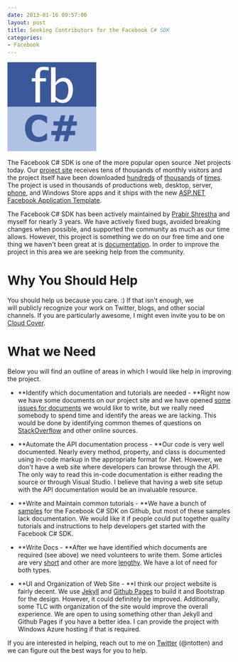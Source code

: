 ```yaml
---
date: 2013-01-16 09:57:00
layout: post
title: Seeking Contributors for the Facebook C# SDK
categories:
- Facebook
---
```


<img src="/images/2013/01/logo500x500.png" class="left" />

The Facebook C# SDK is one of the more popular open source .Net projects today. Our [project site](http://facebooksdk.net) receives tens of thousands of monthly visitors and the project itself have been downloaded [hundreds](http://nuget.org/packages/facebook) of [thousands](http://facebooksdk.codeplex.com/stats) of [times](https://github.com/facebook-csharp-sdk/facebook-csharp-sdk/tags). The project is used in thousands of productions web, desktop, server, [phone](http://justinangel.net/WindowsPhone7MarketplaceStatistics), and Windows Store apps and it ships with the new [ASP.NET Facebook Application Template](http://www.asp.net/vnext/overview/fall-2012-update/facebook-application-template-tutorial).

The Facebook C# SDK has been actively maintained by [Prabir Shrestha](http://blog.prabir.me/) and myself for nearly 3 years. We have actively fixed bugs, avoided breaking changes when possible, and supported the community as much as our time allows. However, this project is something we do on our free time and one thing we haven't been great at is [documentation](http://facebooksdk.net/). In order to improve the project in this area we are seeking help from the community.

# Why You Should Help
You should help us because you care. :) If that isn't enough, we will publicly recognize your work on Twitter, blogs, and other social channels. If you are particularly awesome, I might even invite you to be on [Cloud Cover](http://channel9.msdn.com/Shows/Cloud+Cover).

# What we Need
Below you will find an outline of areas in which I would like help in improving the project.

* **Identify which documentation and tutorials are needed - **Right now we have some documents on our project site and we have opened [some issues for documents](https://github.com/facebook-csharp-sdk/facebook-csharp-sdk/issues?labels=Docs&state=open) we would like to write, but we really need somebody to spend time and identify the areas we are lacking. This would be done by identifying common themes of questions on [StackOverflow](http://stackoverflow.com/questions/tagged/facebook-c%23-sdk) and other online sources.

* **Automate the API documentation process - **Our code is very well documented. Nearly every method, property, and class is documented using in-code markup in the appropriate format for .Net. However, we don't have a web site where developers can browse through the API. The only way to read this in-code documentation is either reading the source or through Visual Studio. I believe that having a web site setup with the API documentation would be an invaluable resource.

* **Write and Maintain common tutorials - **We have a bunch of [samples](https://github.com/facebook-csharp-sdk) for the Facebook C# SDK on Github, but most of these samples lack documentation. We would like it if people could put together quality tutorials and instructions to help developers get started with the Facebook C# SDK.

* **Write Docs - **After we have identified which documents are required (see above) we need volunteers to write them. Some articles are very [short](http://facebooksdk.net/docs/datetimeconverter) and other are more [lengthy](http://facebooksdk.net/docs/making-synchronous-requests). We have a lot of need for both types.

* **UI and Organization of Web Site - **I think our project website is fairly decent. We use [Jekyll](https://github.com/mojombo/jekyll) and [Github Pages](http://pages.github.com/) to build it and Bootstrap for the design. However, it could definitely be improved. Additionally, some TLC with organization of the site would improve the overall experience. We are open to using something other than Jekyll and Github Pages if you have a better idea. I can provide the project with Windows Azure hosting if that is required.

If you are interested in helping, reach out to me on [Twitter](http://twitter.com/ntotten) (@ntotten) and we can figure out the best ways for you to help.
